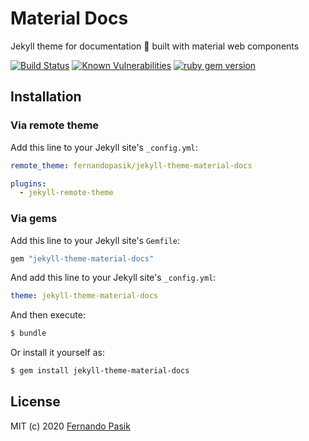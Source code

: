 # Material Docs

Jekyll theme for documentation 📝 built with material web components

<!-- BADGES - START -->

[![Build Status](https://github.com/fernandopasik/jekyll-theme-material-docs/actions/workflows/main.yml/badge.svg)](https://github.com/fernandopasik/jekyll-theme-material-docs/actions/workflows/main.yml 'Build Status')
[![Known Vulnerabilities](https://snyk.io/test/github/fernandopasik/jekyll-theme-material-docs/badge.svg?targetFile=package.json)](https://snyk.io/test/github/fernandopasik/jekyll-theme-material-docs?targetFile=package.json 'Known Vulnerabilities')
[![ruby gem version](https://img.shields.io/gem/v/jekyll-theme-material-docs?logo=rubygems)](https://rubygems.org/gems/jekyll-theme-material-docs 'ruby gem version')

<!-- BADGES - END -->

## Installation

### Via remote theme

Add this line to your Jekyll site's `_config.yml`:

```yaml
remote_theme: fernandopasik/jekyll-theme-material-docs

plugins:
  - jekyll-remote-theme
```

### Via gems

Add this line to your Jekyll site's `Gemfile`:

```ruby
gem "jekyll-theme-material-docs"
```

And add this line to your Jekyll site's `_config.yml`:

```yaml
theme: jekyll-theme-material-docs
```

And then execute:

```bash
$ bundle
```

Or install it yourself as:

```bash
$ gem install jekyll-theme-material-docs
```

## License

MIT (c) 2020 [Fernando Pasik](https://fernandopasik.com)
